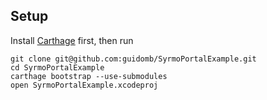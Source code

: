 ## Setup

Install [Carthage](https://github.com/Carthage/Carthage) first, then run

```
git clone git@github.com:guidomb/SyrmoPortalExample.git 
cd SyrmoPortalExample
carthage bootstrap --use-submodules
open SyrmoPortalExample.xcodeproj
```
